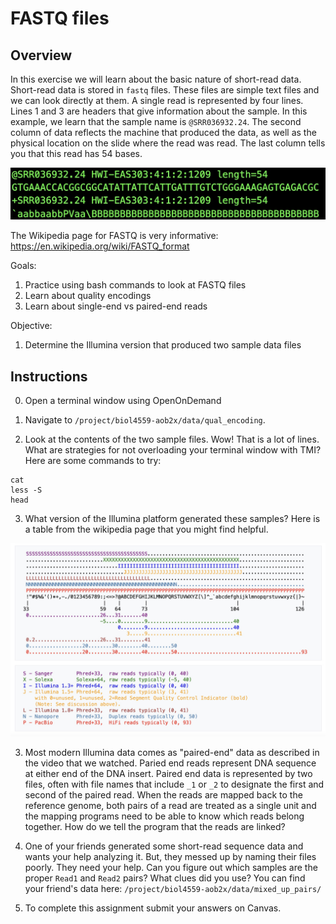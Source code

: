 # **FASTQ files**

## Overview
In this exercise we will learn about the basic nature of short-read data. Short-read data is stored in `fastq` files. These files are simple text files and we can look directly at them. A single read is represented by four lines. Lines 1 and 3 are headers that give information about the sample. In this example, we learn that the sample name is `@SRR036932.24`. The second column of data reflects the machine that produced the data, as well as the physical location on the slide where the read was read. The last column tells you that this read has 54 bases.

<p align="center">
  <img src="/Module_2/images/fastq.jpeg" width="1000"/>
</p>

The Wikipedia page for FASTQ is very informative:
https://en.wikipedia.org/wiki/FASTQ_format

Goals:
1. Practice using bash commands to look at FASTQ files
2. Learn about quality encodings
3. Learn about single-end vs paired-end reads

Objective:
1. Determine the Illumina version that produced two sample data files

## Instructions
0. Open a terminal window using OpenOnDemand

1. Navigate to `/project/biol4559-aob2x/data/qual_encoding`.

2. Look at the contents of the two sample files. Wow! That is a lot of lines. What are strategies for not overloading your terminal window with TMI? Here are some commands to try:

```
cat
less -S
head
```

3. What version of the Illumina platform generated these samples? Here is a table from the wikipedia page that you might find helpful.

<p align="center">
  <img src="/Module_2/images/fastq_encoding.jpeg" width="1000"/>
</p>

3. Most modern Illumina data comes as "paired-end" data as described in the video that we watched. Paried end reads represent DNA sequence at either end of the DNA insert. Paired end data is represented by two files, often with file names that include `_1` or `_2` to designate the first and second of the paired read. When the reads are mapped back to the reference genome, both pairs of a read are treated as a single unit and the mapping programs need to be able to know which reads belong together. How do we tell the program that the reads are linked?

4. One of your friends generated some short-read sequence data and wants your help analyzing it. But, they messed up by naming their files poorly. They need your help. Can you figure out which samples are the proper `Read1` and `Read2` pairs? What clues did you use? You can find your friend's data here: `/project/biol4559-aob2x/data/mixed_up_pairs/`

4. To complete this assignment submit your answers on Canvas.
